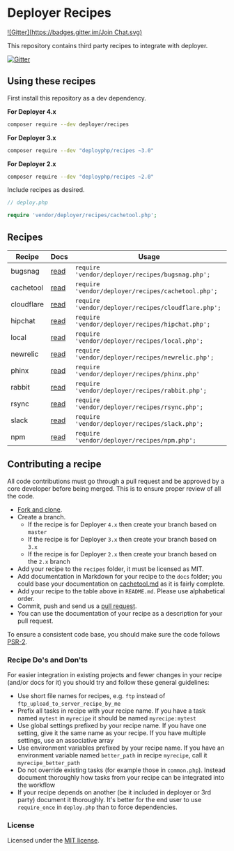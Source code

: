 # Deployer Recipes
[![Gitter](https://badges.gitter.im/Join Chat.svg)](https://gitter.im/deployphp/recipes?utm_source=badge&utm_medium=badge&utm_campaign=pr-badge&utm_content=badge)

This repository contains third party recipes to integrate with deployer.

[![Gitter](https://badges.gitter.im/Join%20Chat.svg)](https://gitter.im/deployphp/deployer?utm_source=badge&utm_medium=badge&utm_campaign=pr-badge)

## Using these recipes

First install this repository as a dev dependency.

**For Deployer 4.x**

```sh
composer require --dev deployer/recipes
```

**For Deployer 3.x**

```sh
composer require --dev "deployphp/recipes ~3.0"
```

**For Deployer 2.x**

```sh
composer require --dev "deployphp/recipes ~2.0"
```

Include recipes as desired.

```php
// deploy.php

require 'vendor/deployer/recipes/cachetool.php';
```

## Recipes

| Recipe     | Docs                       | Usage
| ------     | ----                       | -----
| bugsnag    | [read](docs/bugsnag.md)    | `require 'vendor/deployer/recipes/bugsnag.php';`
| cachetool  | [read](docs/cachetool.md)  | `require 'vendor/deployer/recipes/cachetool.php';`
| cloudflare | [read](docs/cloudflare.md) | `require 'vendor/deployer/recipes/cloudflare.php';`
| hipchat    | [read](docs/hipchat.md)    | `require 'vendor/deployer/recipes/hipchat.php';`
| local      | [read](docs/local.md)      | `require 'vendor/deployer/recipes/local.php';`
| newrelic   | [read](docs/newrelic.md)   | `require 'vendor/deployer/recipes/newrelic.php';`
| phinx      | [read](docs/phinx.md)      | `require 'vendor/deployer/recipes/phinx.php'`
| rabbit     | [read](docs/rabbit.md)     | `require 'vendor/deployer/recipes/rabbit.php';`
| rsync      | [read](docs/rsync.md)      | `require 'vendor/deployer/recipes/rsync.php';`
| slack      | [read](docs/slack.md)      | `require 'vendor/deployer/recipes/slack.php';`
| npm        | [read](docs/npm.md)        | `require 'vendor/deployer/recipes/npm.php';`

## Contributing a recipe

All code contributions must go through a pull request and be approved by a core developer before being merged.
This is to ensure proper review of all the code.

* [Fork and clone](https://help.github.com/articles/fork-a-repo).
* Create a branch.
  * If the recipe is for Deployer `4.x` then create your branch based on `master`
  * If the recipe is for Deployer `3.x` then create your branch based on `3.x`
  * If the recipe is for Deployer `2.x` then create your branch based on the `2.x` branch
* Add your recipe to the `recipes` folder, it must be licensed as MIT.
* Add documentation in Markdown for your recipe to the `docs` folder; you could base your documentation on
[cachetool.md](docs/cachetool.md) as it is fairly complete.
* Add your recipe to the table above in `README.md`. Please use alphabetical order.
* Commit, push and send us a [pull request](https://help.github.com/articles/using-pull-requests).
* You can use the documentation of your recipe as a description for your pull request.

To ensure a consistent code base, you should make sure the code follows
[PSR-2](https://github.com/php-fig/fig-standards/blob/master/accepted/PSR-2-coding-style-guide.md).

### Recipe Do's and Don'ts

For easier integration in existing projects and fewer changes in your recipe (and/or docs for it) you should try and
follow these general guidelines:

* Use short file names for recipes, e.g. `ftp` instead of `ftp_upload_to_server_recipe_by_me`
* Prefix all tasks in recipe with your recipe name. If you have a task named `mytest` in
`myrecipe` it should be named `myrecipe:mytest`
* Use global settings prefixed by your recipe name. If you have one setting, give it the same name as your recipe.
If you have multiple settings, use an associative array
* Use environment variables prefixed by your recipe name. If you have an environment variable named `better_path`
in recipe `myrecipe`, call it `myrecipe_better_path`
* Do not override existing tasks (for example those in `common.php`). Instead document thoroughly how tasks from your
recipe can be integrated into the workflow
* If your recipe depends on another (be it included in deployer or 3rd party) document it thoroughly.
It's better for the end user to use `require_once` in `deploy.php` than to force dependencies.


### License

Licensed under the [MIT license](http://opensource.org/licenses/MIT).
